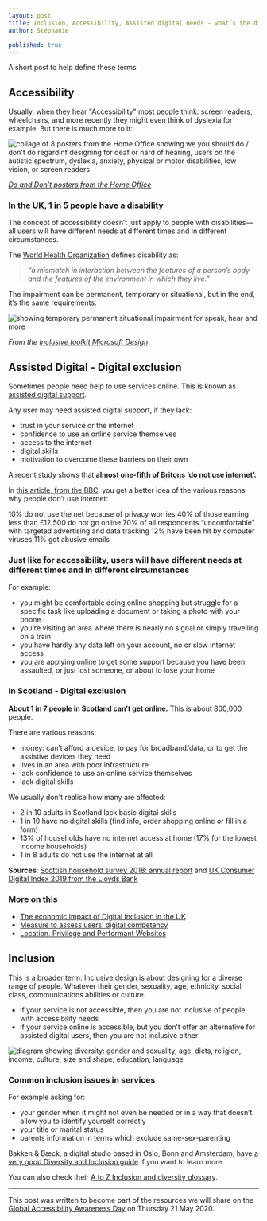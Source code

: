 ```yaml
---
layout: post
title: Inclusion, Accessibility, Assisted digital needs - what’s the difference?
author: Stéphanie

published: true
---
```


A short post to help define these terms

<!--more-->

## Accessibility
Usually, when they hear "Accessibility" most people think: screen readers, wheelchairs, and more recently they might even think of dyslexia for example. But there is much more to it:

![collage of 8 posters from the Home Office showing we you should do / don't do regardinf designing for deaf or hard of hearing, users on the autistic spectrum, dyslexia, anxiety, physical or motor disabilities, low vision, or screen readers](/images/a11y/do-dont.png)

_[Do and Don’t posters from the Home Office](https://github.com/UKHomeOffice/posters/blob/master/accessibility/dos-donts/posters_en-UK/accessibility-posters-set.pdf)_

### In the UK, 1 in 5 people have a disability

The concept of accessibility doesn’t just apply to people with disabilities — all users will have different needs at different times and in different circumstances.

The [World Health Organization](https://www.who.int/topics/disabilities/en/) defines disability as:

>_“a mismatch in interaction between the features of a person’s body and the features of the environment in which they live.”_

The impairment can be permanent, temporary or situational, but in the end, it’s the same requirements:

![showing temporary permanent situational impairment for speak, hear and more](/images/a11y/inclusive-toolkit-microsoft.png)

_From the [Inclusive toolkit Microsoft Design](https://www.microsoft.com/design/inclusive/)_

## Assisted Digital - Digital exclusion

Sometimes people need help to use services online. This is known as [assisted digital support](https://www.gov.uk/service-manual/helping-people-to-use-your-service/assisted-digital-support-introduction#users-who-need-assisted-digital-support).

Any user may need assisted digital support, if they lack:

- trust in your service or the internet
- confidence to use an online service themselves
- access to the internet
- digital skills
- motivation to overcome these barriers on their own

A recent study shows that **almost one-fifth of Britons ‘do not use internet’.**

In [this article, from the BBC](https://www.bbc.co.uk/news/technology-49607061), you get a better idea of the various reasons why people don’t use internet:

10% do not use the net because of privacy worries
40% of those earning less than £12,500 do not go online
70% of all respondents “uncomfortable” with targeted advertising and data tracking
12% have been hit by computer viruses
11% got abusive emails

### Just like for accessibility, users will have different needs at different times and in different circumstances

For example:

- you might be comfortable doing online shopping but struggle for a specific task like uploading a document or taking a photo with your phone
- you’re visiting an area where there is nearly no signal or simply travelling on a train
- you have hardly any data left on your account, no or slow internet access
- you are applying online to get some support because you have been assaulted, or just lost someone, or about to lose your home

### In Scotland - Digital exclusion
**About 1 in 7 people in Scotland can’t get online.** This is about 800,000 people.

There are various reasons:

- money: can’t afford a device, to pay for broadband/data, or to get the assistive devices they need
- lives in an area with poor infrastructure
- lack confidence to use an online service themselves
- lack digital skills

We usually don't realise how many are affected:
- 2 in 10 adults in Scotland lack basic digital skills
- 1 in 10 have no digital skills (find info, order shopping online or fill in a form)
- 13% of households have no internet access at home (17% for the lowest income households)
- 1 in 8 adults do not use the internet at all

**Sources**: [Scottish household survey 2018: annual report](https://www.gov.scot/publications/scotlands-people-annual-report-results-2018-scottish-household-survey/) and [UK Consumer Digital Index 2019 from the Lloyds Bank](https://www.lloydsbank.com/assets/media/pdfs/banking_with_us/whats-happening/lb-consumer-digital-index-2019-report.pdf)

### More on this
- [The economic impact of Digital Inclusion in the UK](https://www.goodthingsfoundation.org/research-publications/economic-impact-digital-inclusion-uk)
- [Measure to assess users’ digital competency](http://salmapatel.co.uk/user-research/measure-to-assess-digital-competency/)
- [Location, Privilege and Performant Websites](https://blog.stephaniestimac.com/posts/10-30-2019-performance/)

## Inclusion
This is a broader term: Inclusive design is about designing for a diverse range of people. Whatever their gender, sexuality, age, ethnicity, social class, communications abilities or culture.

- if your service is not accessible, then you are not inclusive of people with accessibility needs
- if your service online is accessible, but you don’t offer an alternative for assisted digital users, then you are not inclusive either

![diagram showing diversity: gender and sexuality, age, diets, religion, income, culture, size and shape, education, language](/images/a11y/diversity.jpeg)

### Common inclusion issues in services

For example asking for:
- your gender when it might not even be needed or in a way that doesn’t allow you to identify yourself correctly
- your title or marital status
- parents information in terms which exclude same-sex-parenting

Bakken & Bæck, a digital studio based in Oslo, Bonn and Amsterdam, have [a very good Diversity and Inclusion guide](https://bakkenbaeck.com/diversity-inclusion) if you want to learn more.

You can also check their [A to Z Inclusion and diversity glossary](https://bakkenbaeck.com/diversity-inclusion/glossary).
<hr>

This post was written to become part of the resources we will share on the [Global Accessibility Awareness Day](https://globalaccessibilityawarenessday.org/) on Thursday 21 May 2020.


